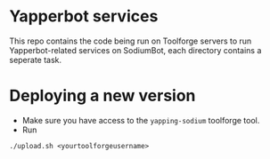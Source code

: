 # Yapperbot services

This repo contains the code being run on Toolforge servers to run Yapperbot-related services on SodiumBot, each directory contains a seperate task.

# Deploying a new version

- Make sure you have access to the `yapping-sodium` toolforge tool.
- Run
```
./upload.sh <yourtoolforgeusername>
```